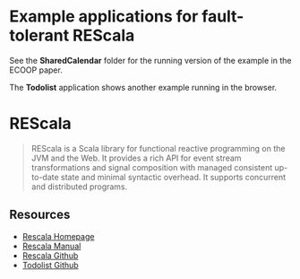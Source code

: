 # Example applications for fault-tolerant REScala

See the **SharedCalendar** folder for the running version of the example in the ECOOP paper.

The **Todolist** application shows another example running in the browser. 


# REScala 

> REScala is a Scala library for functional reactive programming on the JVM and
> the Web. It provides a rich API for event stream transformations and signal
> composition with managed consistent up-to-date state and minimal syntactic
> overhead. It supports concurrent and distributed programs.

## Resources

- [Rescala Homepage](http://www.rescala-lang.com/)
- [Rescala Manual](http://www.rescala-lang.com/manual/)
- [Rescala Github](https://github.com/guidosalva/REScala/)
- [Todolist Github](https://github.com/guidosalva/REScala/tree/master/Examples/Todolist)
